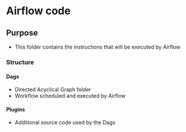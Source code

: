 # Airflow code
## Purpose
- This folder contains the instructions that will be executed by Airflow

### Structure
#### Dags
- Directed Acyclical Graph folder 
- Workflow scheduled and executed by Airflow

#### Plugins
- Additional source code used by the Dags
